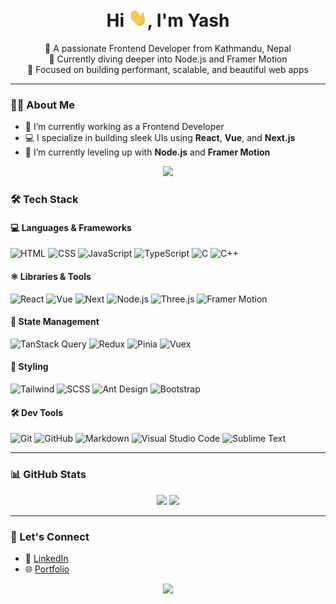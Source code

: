 <h1 align="center">Hi <img src="https://raw.githubusercontent.com/KevinPatel04/KevinPatel04/master/Hi.gif" width="30px">, I'm Yash</h1>

<p align="center">
  👋 A passionate Frontend Developer from Kathmandu, Nepal <br />
  🧠 Currently diving deeper into Node.js and Framer Motion<br />
  🎯 Focused on building performant, scalable, and beautiful web apps<br />
</p>

---

### 🧑‍💻 About Me

- 🔭 I’m currently working as a Frontend Developer
- 💻 I specialize in building sleek UIs using **React**, **Vue**, and **Next.js**
- 🌱 I’m currently leveling up with **Node.js** and **Framer Motion**

<p align="center">
  <img src="https://user-images.githubusercontent.com/73097560/115834477-dbab4500-a447-11eb-908a-139a6edaec5c.gif">
</p>

### 🛠 Tech Stack

#### 💻 Languages & Frameworks
![HTML](https://img.shields.io/badge/-HTML-05122A?style=flat&logo=HTML5)
![CSS](https://img.shields.io/badge/-CSS-05122A?style=flat&logo=CSS&logoColor=1572B6)
![JavaScript](https://img.shields.io/badge/-JavaScript-05122A?style=flat&logo=javascript)
![TypeScript](https://img.shields.io/badge/-TypeScript-05122A?style=flat&logo=typescript)
![C](https://img.shields.io/badge/-C-05122A?style=flat&logo=c&logoColor=A8B9CC)
![C++](https://img.shields.io/badge/-C++-05122A?style=flat&logo=c%2B%2B&logoColor=00599C)

#### ⚛️ Libraries & Tools
![React](https://img.shields.io/badge/-React-05122A?style=flat&logo=react)
![Vue](https://img.shields.io/badge/-Vue-05122A?style=flat&logo=vue.js)
![Next](https://img.shields.io/badge/-Next.js-05122A?style=flat&logo=next.js)
![Node.js](https://img.shields.io/badge/-Node.js-05122A?style=flat&logo=node.js&logoColor=339933)
![Three.js](https://img.shields.io/badge/-Three.js-05122A?style=flat&logo=three.js&logoColor=000000)
![Framer Motion](https://img.shields.io/badge/-Framer%20Motion-05122A?style=flat&logo=framer)

#### 🧠 State Management
![TanStack Query](https://img.shields.io/badge/-TanStack%20Query-05122A?style=flat&logo=react-query&logoColor=FF4154)
![Redux](https://img.shields.io/badge/-Redux-05122A?style=flat&logo=redux&logoColor=764ABC)
![Pinia](https://img.shields.io/badge/-Pinia-05122A?style=flat&logo=pinia&logoColor=FADA5E)
![Vuex](https://img.shields.io/badge/-Vuex-05122A?style=flat&logo=vue.js&logoColor=4FC08D)

#### 🎨 Styling
![Tailwind](https://img.shields.io/badge/-Tailwind-05122A?style=flat&logo=tailwindcss)
![SCSS](https://img.shields.io/badge/-SCSS-05122A?style=flat&logo=sass)
![Ant Design](https://img.shields.io/badge/-AntDesign-05122A?style=flat&logo=ant-design)
![Bootstrap](https://img.shields.io/badge/-Bootstrap-05122A?style=flat&logo=bootstrap&logoColor=563D7C)

#### 🛠️ Dev Tools
![Git](https://img.shields.io/badge/-Git-05122A?style=flat&logo=git)
![GitHub](https://img.shields.io/badge/-GitHub-05122A?style=flat&logo=github)
![Markdown](https://img.shields.io/badge/-Markdown-05122A?style=flat&logo=markdown)
![Visual Studio Code](https://img.shields.io/badge/-Visual%20Studio%20Code-05122A?style=flat&logo=visual-studio-code&logoColor=007ACC)
![Sublime Text](https://img.shields.io/badge/-Sublime%20Text-05122A?style=flat&logo=sublime-text&logoColor=FF9800)

---

### 📊 GitHub Stats

<p align="center">
  <img src="https://github-readme-stats.vercel.app/api/top-langs/?username=Yash-ftW&layout=compact&hide=TSQL&theme=chartreuse-dark">
  <img src="https://github-readme-stats.vercel.app/api?username=Yash-ftW&count_private=true&show_icons=true&&theme=chartreuse-dark&include_all_commits=true" width="400">
</p>

---

### 🎯 Let's Connect

- 💼 [LinkedIn](https://www.linkedin.com/in/yashmaharjan/)  
- 🌐 [Portfolio](https://yashmaharjan.com.np) 

<p align="center">
  <img src="https://user-images.githubusercontent.com/73097560/115834477-dbab4500-a447-11eb-908a-139a6edaec5c.gif">
</p>

